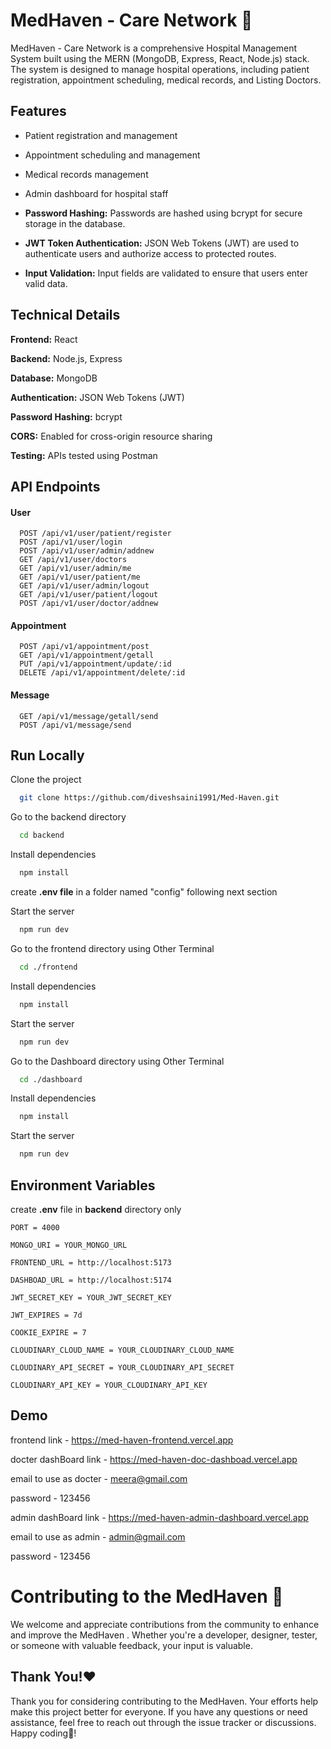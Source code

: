 
# MedHaven - Care Network 🏥️

MedHaven - Care Network is a comprehensive Hospital Management System built using the MERN (MongoDB, Express, React, Node.js) stack. The system is designed to manage hospital operations, including patient registration, appointment scheduling, medical records, and Listing Doctors.





## Features

- Patient registration and management
- Appointment scheduling and management
- Medical records management
- Admin dashboard for hospital staff

- **Password Hashing:** Passwords are hashed using bcrypt for secure storage in the database.
- **JWT Token Authentication:** JSON Web Tokens (JWT) are used to authenticate users and authorize access to protected routes.
- **Input Validation:** Input fields are validated to ensure that users enter valid data.



## Technical Details

**Frontend:** React

**Backend:** Node.js, Express

**Database:** MongoDB

**Authentication:** JSON Web Tokens (JWT)

**Password Hashing:** bcrypt

**CORS:** Enabled for cross-origin resource sharing

**Testing:**  APIs tested using Postman
## API Endpoints


#### User 

```http
  POST /api/v1/user/patient/register
  POST /api/v1/user/login
  POST /api/v1/user/admin/addnew
  GET /api/v1/user/doctors
  GET /api/v1/user/admin/me
  GET /api/v1/user/patient/me
  GET /api/v1/user/admin/logout
  GET /api/v1/user/patient/logout
  POST /api/v1/user/doctor/addnew
```

#### Appointment

```http
  POST /api/v1/appointment/post
  GET /api/v1/appointment/getall
  PUT /api/v1/appointment/update/:id
  DELETE /api/v1/appointment/delete/:id
```
#### Message

```http
  GET /api/v1/message/getall/send
  POST /api/v1/message/send
```



## Run Locally

Clone the project

```bash
  git clone https://github.com/diveshsaini1991/Med-Haven.git
```
Go to the backend directory

```bash
  cd backend
```

Install dependencies

```bash
  npm install
```

create **.env file** in a folder named "config" following next section

Start the server

```bash
  npm run dev
```

Go to the frontend directory using Other Terminal

```bash
  cd ./frontend
```

Install dependencies

```bash
  npm install
```

Start the server

```bash
  npm run dev
```


Go to the Dashboard directory using Other Terminal

```bash
  cd ./dashboard
```

Install dependencies

```bash
  npm install
```

Start the server

```bash
  npm run dev
```


## Environment Variables

create **.env** file in **backend** directory only

```dotenv
PORT = 4000

MONGO_URI = YOUR_MONGO_URL

FRONTEND_URL = http://localhost:5173

DASHBOAD_URL = http://localhost:5174

JWT_SECRET_KEY = YOUR_JWT_SECRET_KEY

JWT_EXPIRES = 7d

COOKIE_EXPIRE = 7

CLOUDINARY_CLOUD_NAME = YOUR_CLOUDINARY_CLOUD_NAME

CLOUDINARY_API_SECRET = YOUR_CLOUDINARY_API_SECRET

CLOUDINARY_API_KEY = YOUR_CLOUDINARY_API_KEY
```


## Demo

frontend link - https://med-haven-frontend.vercel.app


docter dashBoard link - https://med-haven-doc-dashboad.vercel.app

email to use as docter - meera@gmail.com

password - 123456


admin dashBoard link - https://med-haven-admin-dashboard.vercel.app

email to use as admin - admin@gmail.com

password - 123456



# Contributing to the MedHaven 🤝

We welcome and appreciate contributions from the community to enhance and improve the MedHaven . Whether you're a developer, designer, tester, or someone with valuable feedback, your input is valuable.
## Thank You!❤️

Thank you for considering contributing to the MedHaven. Your efforts help make this project better for everyone. If you have any questions or need assistance, feel free to reach out through the issue tracker or discussions. Happy coding🤩!
